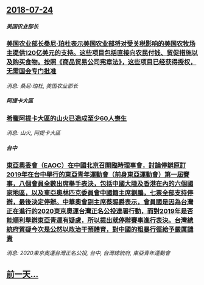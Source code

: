 ## [2018-07-24](/news/2018/07/24/index.md)

##### 美国农业部长
### [美国农业部长桑尼·珀杜表示美国农业部将对受关税影响的美国农牧场主提供120亿美元的支持。这些项目包括直接向农民付钱、贸促措施以及购买食物。按照《商品贸易公司宪章法》，这些项目已经获得授权，无需国会专门批准 ](/news/2018/07/24/美国农业部长桑尼-珀杜表示美国农业部将对受关税影响的美国农牧场主提供120亿美元的支持-这些项目包括直接向农民付钱-贸促.md)
_消息: 桑尼·珀杜, 美国农业部长_

##### 阿提卡大區
### [希臘阿提卡大區的山火已造成至少60人喪生 ](/news/2018/07/24/希臘阿提卡大區的山火已造成至少60人喪生.md)
_消息: 山火, 阿提卡大區_

##### 台中
### [東亞奧委會（EAOC）在中國北京召開臨時理事會，討論停辦原訂2019年在台中舉行的東亞青年運動會（前身東亞運動會）第一屆賽事，八個會員全數出席舉手表決，包括中國大陸及香港在內的六個國家地區，以及東亞奧林匹克委員會中國籍主席劉鵬，七票全部支持停辦，最後決定停辦。中華奧會副主席蔡賜爵表示，會員國是因為台灣正在進行的2020東京奧運台灣正名公投連署行動，而對2019年是否能順利舉辦東亞青運有疑慮，所以提出就停辦賽事進行表決。台灣總統府質疑今次是公然以政治干預體育，對中國的粗暴行徑給予嚴厲譴責 ](/news/2018/07/24/東亞奧委會-EAOC-在中國北京召開臨時理事會-討論停辦原訂2019年在台中舉行的東亞青年運動會-前身東亞運動會-第一屆.md)
_消息: 2020東京奧運台灣正名公投, 台中, 台灣總統府, 東亞青年運動會_

## [前一天...](/news/2018/07/23/index.md)

